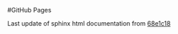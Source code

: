 #GitHub Pages

Last update of sphinx html documentation from [68e1c18](https://github.com/gdsfactory/gdsfactory/tree/68e1c18257a75d4418279851baea417c8899a165)
